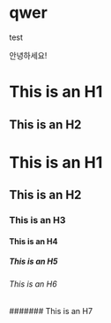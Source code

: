 # qwer

test

안녕하세요!

This is an H1
=============

This is an H2
-------------

# This is an H1
## This is an H2
### This is an H3
#### This is an H4
##### This is an H5
###### This is an H6
####### This is an H7
